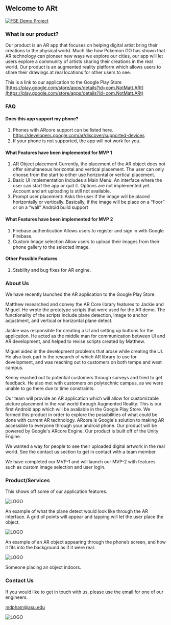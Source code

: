 ## Welcome to ARt 

[![FSE Demo Project](maxresdefault.jpg)](https://youtu.be/fv8MBhCk668 "FSE VIDEO")

### What is our product?

Our product is an AR app that focuses on helping digital artist bring their creations to the physical world. Much like how Pokemon GO has shown that AR technology can pioneer new ways we explore our cities, our app will let users explore a community of artists sharing their creations in the real world. Our product is an augmented reality platform which allows users to share their drawings at real locations for other users to see.

This is a link to our application to the Google Play Store
[https://play.google.com/store/apps/details?id=com.NotMatt.ARt](https://play.google.com/store/apps/details?id=com.NotMatt.ARt)


### FAQ 

#### Does this app support my phone?
1. Phones with ARcore support can be listed here. https://developers.google.com/ar/discover/supported-devices
2. If your phone is not supported, the app will not work for you.
#### What Features have been implemented for MVP 1
1. AR Object placement Currently, the placement of the AR object does not offer simultaneous horizontal and vertical placement. The user can only choose   from the start to either use horizontal or vertical placement.
2. Basic UI implementation Includes a Main Menu: An interface where the user can start the app or quit it. Options are not implemented yet. Account and art uploading is still not available.
3. Prompt user placement: Asks the user if the image will be placed horizontally or vertically. Basically, if the image will be place on  a “floor” or on a “wall” Android build support
#### What Features have been implemented for MVP 2
1. Firebase authentication Allows users to register and sign in with Google Firebase.  
2. Custom Image selection Allow users to upload their images from their phone gallery to the selected image.
#### Other Possible Features
1. Stability and bug fixes for AR engine.


### About Us
We have recently launched the AR application to the Google Play Store. 

Matthew researched and convey the AR Core library features to Jackie and Miguel. He wrote the prototype scripts that were used for the AR demo. The functionality of the scripts include plane detection, image to anchor adjustment, and vertical or horizontal plane detect. 

Jackie was responsible for creating a UI and setting up buttons for the application. He acted as the middle man for communication between UI and AR development, and helped to revise scripts created by Matthew. 

Miguel aided in the development problems that arose while creating the UI. He also took part in the research of which AR library to use for development, and was reaching out to customers on both tempe and west campus.

Kenny reached out to potential customers through surveys and tried to get feedback. He also met with customers on polytechnic campus, as we were unable to go there due to time constraints.


Our team will provide an AR application which will allow for customizable picture placement in the real world through Augmented Reality. This is our first Android app which will be avaliable in the Google Play Store. We formed this product in order to explore the possibilities of what could be done with current AR technology. ARcore is Google's solution to making AR accessible to everyone through your android phone. Our product will be powered by Google's ARcore Engine. Our product is built off of the Unity Engine.

We wanted a way for people to see their uploaded digital artwork in the real world. See the contact us section to get in contact with a team member.

We have completed our MVP-1 and will launch our MVP-2 with features such as custom image selection and user login.


### Product/Services
This shows off some of our application features.


![LOGO](groundPlace.png)

An example of what the plane detect would look like through the AR interface. A grid of points will appear and tapping will let the user place the object.

![LOGO](verticalWall.png)

An example of an AR object appearing through the phone’s screen, and how it fits into the background as if it were real.

![LOGO](person1.png)

Someone placing an object indoors.

### Contact Us

If you would like to get in touch with us, please use the email for one of our engineers.

mdpham@asu.edu

![LOGO](logo1.JPG)
